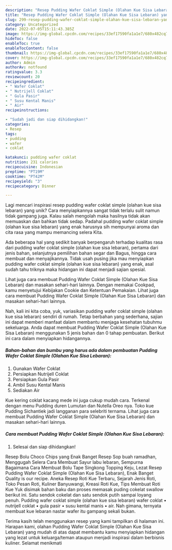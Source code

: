```yaml
---
description: "Resep Pudding Wafer Coklat Simple (Olahan Kue Sisa Lebaran) yang Mantap"
title: "Resep Pudding Wafer Coklat Simple (Olahan Kue Sisa Lebaran) yang Mantap"
slug: 299-resep-pudding-wafer-coklat-simple-olahan-kue-sisa-lebaran-yang-mantap
category: Uncategorized
date: 2022-07-05T15:11:43.385Z
image: https://img-global.cpcdn.com/recipes/33ef17590fa1a1e7/680x482cq70/pudding-wafer-coklat-simple-olahan-kue-sisa-lebaran-foto-resep-utama.jpg
hideToc: false
enableToc: true
enableTocContent: false
thumbnail: https://img-global.cpcdn.com/recipes/33ef17590fa1a1e7/680x482cq70/pudding-wafer-coklat-simple-olahan-kue-sisa-lebaran-foto-resep-utama.jpg
cover: https://img-global.cpcdn.com/recipes/33ef17590fa1a1e7/680x482cq70/pudding-wafer-coklat-simple-olahan-kue-sisa-lebaran-foto-resep-utama.jpg
author: Admin
authorAv: notfound
ratingvalue: 3.3
reviewcount: 20
recipeingredient:
- " Wafer Coklat"
- " Nutrijell Coklat"
- " Gula Pasir"
- " Susu Kental Manis"
- " Air"
recipeinstructions:

- "Sudah jadi dan siap dihidangkan!"
categories:
- Resep
tags:
- pudding
- wafer
- coklat

katakunci: pudding wafer coklat 
nutrition: 231 calories
recipecuisine: Indonesian
preptime: "PT19M"
cooktime: "PT42M"
recipeyield: "3"
recipecategory: Dinner

---
```





Lagi mencari inspirasi resep pudding wafer coklat simple (olahan kue sisa lebaran) yang unik? Cara menyiapkannya sangat tidak terlalu sulit namun tidak gampang juga. Kalau salah mengolah maka hasilnya tidak akan memuaskan dan bahkan tidak sedap. Padahal pudding wafer coklat simple (olahan kue sisa lebaran) yang enak harusnya sih mempunyai aroma dan cita rasa yang mampu memancing selera Kita.





Ada beberapa hal yang sedikit banyak berpengaruh terhadap kualitas rasa dari pudding wafer coklat simple (olahan kue sisa lebaran), pertama dari jenis bahan, selanjutnya pemilihan bahan segar dan Bagus, hingga cara membuat dan menyajikannya. Tidak usah pusing jika mau menyiapkan pudding wafer coklat simple (olahan kue sisa lebaran) yang enak,      asal sudah tahu triknya maka hidangan ini dapat menjadi sajian spesial.














Lihat juga cara membuat Pudding Wafer Coklat Simple (Olahan Kue Sisa Lebaran) dan masakan sehari-hari lainnya. Dengan memakai Cookpad, kamu menyetujui Kebijakan Cookie dan Ketentuan Pemakaian. Lihat juga cara membuat Pudding Wafer Coklat Simple (Olahan Kue Sisa Lebaran) dan masakan sehari-hari lainnya.






Nah, kali ini kita coba, yuk, variasikan pudding wafer coklat simple (olahan kue sisa lebaran) sendiri di rumah. Tetap berbahan yang sederhana, sajian ini dapat memberi manfaat dalam membantu menjaga kesehatan tubuhmu sekeluarga. Anda dapat membuat Pudding Wafer Coklat Simple (Olahan Kue Sisa Lebaran) menggunakan 5 jenis bahan dan 0 tahap pembuatan. Berikut ini cara dalam menyiapkan hidangannya.

<!--inarticleads1-->

##### Bahan-bahan dan bumbu yang harus ada dalam pembuatan Pudding Wafer Coklat Simple (Olahan Kue Sisa Lebaran):

1. Gunakan  Wafer Coklat
1. Persiapkan  Nutrijell Coklat
1. Persiapkan  Gula Pasir
1. Ambil  Susu Kental Manis
1. Sediakan  Air


Kue kering coklat kacang mede ini juga cukup mudah cara. Terkenal dengan menu Pudding duren Lumutan dan Nutella Oreo nya. Toko kue Pudding Sichantiek jadi langganan para selebriti ternama. Lihat juga cara membuat Pudding Wafer Coklat Simple (Olahan Kue Sisa Lebaran) dan masakan sehari-hari lainnya. 

<!--inarticleads2-->

##### Cara membuat Pudding Wafer Coklat Simple (Olahan Kue Sisa Lebaran):


1. Selesai dan siap dihidangkan!

Resep Bolu Choco Chips yang Enak Banget Resep Sop buah ramadhan, Menggugah Selera Cara Membuat Sayur labu lebaran, Sempurna Bagaimana Cara Membuat Bolu Tape Singkong Topping Keju, Lezat Resep Pudding Wafer Coklat Simple (Olahan Kue Sisa Lebaran), Enak Banget Quality is our recipe. Aneka Resep Roti Kue Terbaru, Sejarah Jenis Roti, Toko Pesan Roti, Kuliner Banyuwangi, Kreasi Roti Kue, Tips Membuat Roti Kue Yuk disimak bahan baku dan proses memasak puding cokelat swallow berikut ini. Satu sendok cokelat dan satu sendok putih sampai loyang penuh. Pudding wafer coklat simple (olahan kue sisa lebaran) wafer coklat • nutrijell coklat • gula pasir • susu kental manis • air. Nah gimana, ternyata membuat kue lebaran nastar wafer itu gampang sekali bukan. 

Terima kasih telah menggunakan resep yang kami tampilkan di halaman ini. Harapan kami, olahan Pudding Wafer Coklat Simple (Olahan Kue Sisa Lebaran) yang mudah di atas dapat membantu kamu menyiapkan hidangan yang lezat untuk keluarga/teman ataupun menjadi inspirasi dalam berbisnis kuliner. Selamat menikmati
